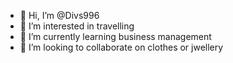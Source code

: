 - 👋 Hi, I’m @Divs996
- 👀 I’m interested in travelling 
- 🌱 I’m currently learning business management 
- 💞️ I’m looking to collaborate on clothes or jwellery 


<!---
Divs996/Divs996 is a ✨ special ✨ repository because its `README.md` (this file) appears on your GitHub profile.
You can click the Preview link to take a look at your changes.
--->
